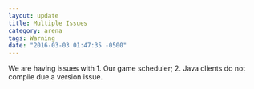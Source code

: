 ```yaml
---
layout: update
title: Multiple Issues
category: arena
tags: Warning
date: "2016-03-03 01:47:35 -0500"
---
```


We are having issues with 1. Our game scheduler; 2. Java clients do not compile due a version issue.
